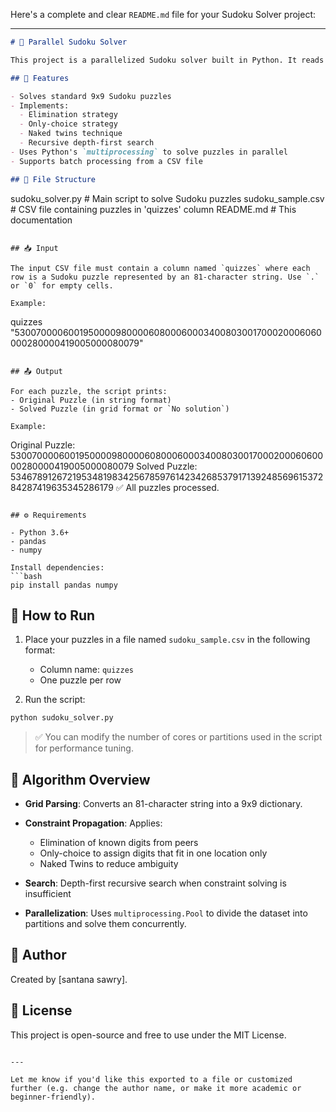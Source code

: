 Here's a complete and clear `README.md` file for your Sudoku Solver project:

---

```markdown
# 🧩 Parallel Sudoku Solver

This project is a parallelized Sudoku solver built in Python. It reads puzzles from a CSV file and solves them efficiently using constraint propagation, search algorithms, and multiprocessing.

## 📌 Features

- Solves standard 9x9 Sudoku puzzles
- Implements:
  - Elimination strategy
  - Only-choice strategy
  - Naked twins technique
  - Recursive depth-first search
- Uses Python's `multiprocessing` to solve puzzles in parallel
- Supports batch processing from a CSV file

## 📁 File Structure

```

sudoku\_solver.py         # Main script to solve Sudoku puzzles
sudoku\_sample.csv        # CSV file containing puzzles in 'quizzes' column
README.md                # This documentation

```

## 📥 Input

The input CSV file must contain a column named `quizzes` where each row is a Sudoku puzzle represented by an 81-character string. Use `.` or `0` for empty cells.

Example:
```

quizzes
"530070000600195000098000060800060003400803001700020006060000280000419005000080079"

```

## 📤 Output

For each puzzle, the script prints:
- Original Puzzle (in string format)
- Solved Puzzle (in grid format or `No solution`)

Example:
```

Original Puzzle:
530070000600195000098000060800060003400803001700020006060000280000419005000080079
Solved Puzzle:
534678912672195348198342567859761423426853791713924856961537284287419635345286179
✅ All puzzles processed.

````

## ⚙️ Requirements

- Python 3.6+
- pandas
- numpy

Install dependencies:
```bash
pip install pandas numpy
````

## 🚀 How to Run

1. Place your puzzles in a file named `sudoku_sample.csv` in the following format:

   * Column name: `quizzes`
   * One puzzle per row
2. Run the script:

```bash
python sudoku_solver.py
```

> ✅ You can modify the number of cores or partitions used in the script for performance tuning.

## 🧠 Algorithm Overview

* **Grid Parsing**: Converts an 81-character string into a 9x9 dictionary.
* **Constraint Propagation**: Applies:

  * Elimination of known digits from peers
  * Only-choice to assign digits that fit in one location only
  * Naked Twins to reduce ambiguity
* **Search**: Depth-first recursive search when constraint solving is insufficient
* **Parallelization**: Uses `multiprocessing.Pool` to divide the dataset into partitions and solve them concurrently.

## 👤 Author

Created by \[santana sawry].

## 📄 License

This project is open-source and free to use under the MIT License.

```

---

Let me know if you'd like this exported to a file or customized further (e.g. change the author name, or make it more academic or beginner-friendly).
```
